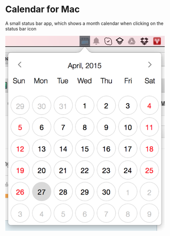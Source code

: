 # Calendar for Mac
A small status bar app, which shows a month calendar when clicking on the status bar icon

![Simple Calendar for Mac](Screenshots/Calendar-Mac.png "Simple Calendar for Mac")
